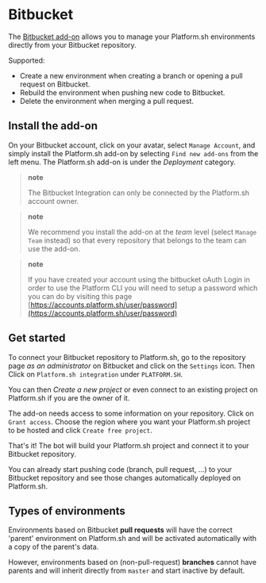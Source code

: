 # Bitbucket

The [Bitbucket add-on](https://platform.sh/bitbucket/) allows you to manage your Platform.sh environments directly from your Bitbucket repository.

Supported:

- Create a new environment when creating a branch or opening a pull request on Bitbucket.
- Rebuild the environment when pushing new code to Bitbucket.
- Delete the environment when merging a pull request.

## Install the add-on

On your Bitbucket account, click on your avatar, select `Manage Account`, and simply install the Platform.sh add-on by selecting `Find new add-ons` from the left menu. The Platform.sh add-on is under the _Deployment_ category.

> **note**
>
> The Bitbucket Integration can only be connected by the Platform.sh account owner.

> **note**
>
> We recommend you install the add-on at the _team_ level (select `Manage Team` instead) so that every repository that belongs to the team can use the add-on.

> **note**
>
> If you have created your account using the bitbucket oAuth Login in order to use the Platform CLI you will need to setup a password which you can do by visiting this page [https://accounts.platform.sh/user/password](https://accounts.platform.sh/user/password)

## Get started

To connect your Bitbucket repository to Platform.sh, go to the repository page _as an administrator_ on Bitbucket and click on the `Settings` icon. Then Click on `Platform.sh integration` under `PLATFORM.SH`.

You can then _Create a new project_ or even connect to an existing project on Platform.sh if you are the owner of it.

The add-on needs access to some information on your repository. Click on `Grant access`. Choose the region where you want your Platform.sh project to be hosted and click `Create free project`.

That's it! The bot will build your Platform.sh project and connect it to your Bitbucket repository.

You can already start pushing code (branch, pull request, ...) to your Bitbucket repository and see those changes automatically deployed on Platform.sh.

## Types of environments

Environments based on Bitbucket **pull requests** will have the correct 'parent' environment on Platform.sh and will be activated automatically with a copy of the parent's data.

However, environments based on (non-pull-request) **branches** cannot have parents and will inherit directly from `master` and start inactive by default.
